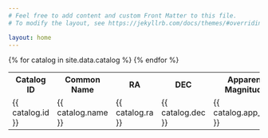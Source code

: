 ```yaml
---
# Feel free to add content and custom Front Matter to this file.
# To modify the layout, see https://jekyllrb.com/docs/themes/#overriding-theme-defaults

layout: home
---
```


<table>
  <tr>
	<th>Catalog ID</th>
	<th>Common Name</th>
	<th>RA</th>
	<th>DEC</th>
	<th>Apparent Magnitude</th>
	<th>Absolute Magnitude</th>
	<th>Stellar Class }}</th>
	<th>Distance</th>
	<th>Parallax</th>
  </tr>
{% for catalog in site.data.catalog %}
  <tr>
	<td>{{ catalog.id }}</td>
	<td>{{ catalog.name }}</td>
	<td>{{ catalog.ra }}</td>
	<td>{{ catalog.dec }}</td>
	<td>{{ catalog.app_mag }}</td>
	<td>{{ catalog.abs_mag }}</td>
	<td>{{ catalog.stellar_class }}</td>
	<td>{{ catalog.distance }}</td>
	<td>{{ catalog.parallax }}</td>
  </tr>
{% endfor %}
</table>